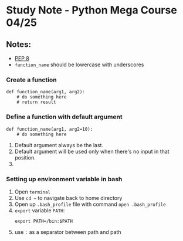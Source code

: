 # Study Note - Python Mega Course 04/25

## Notes:
- [PEP 8 ](https://www.python.org/dev/peps/pep-0008/#prescriptive-naming-conventions)
- `function_name` should be lowercase with underscores


### Create a function

```
def function_name(arg1, arg2):
    # do something here
    # return result
``` 

### Define a function with default argument
```
def function_name(arg1, arg2=10):
    # do something here
```

1. Default argument always be the last.
2. Default argument will be used only when there's no input in that position.
3. 
    


### Setting up environment  variable in bash

1. Open `terminal`
2. Use `cd ~` to navigate back to home directory
3. Open up `.bash_profile` file with command `open .bash_profile`
4. `export` variable `PATH`:
    ```
    export PATH=/bin:$PATH
    ```
5. use `:` as a separator between path and path
